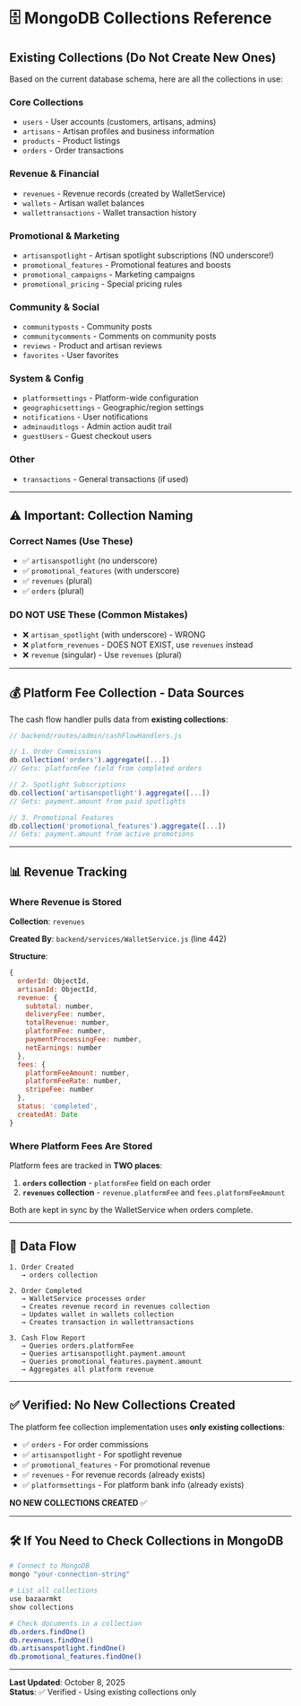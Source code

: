 # 🗄️ MongoDB Collections Reference

## Existing Collections (Do Not Create New Ones)

Based on the current database schema, here are all the collections in use:

### Core Collections
- `users` - User accounts (customers, artisans, admins)
- `artisans` - Artisan profiles and business information
- `products` - Product listings
- `orders` - Order transactions

### Revenue & Financial
- `revenues` - Revenue records (created by WalletService)
- `wallets` - Artisan wallet balances
- `wallettransactions` - Wallet transaction history

### Promotional & Marketing
- `artisanspotlight` - Artisan spotlight subscriptions (NO underscore!)
- `promotional_features` - Promotional features and boosts
- `promotional_campaigns` - Marketing campaigns
- `promotional_pricing` - Special pricing rules

### Community & Social
- `communityposts` - Community posts
- `communitycomments` - Comments on community posts
- `reviews` - Product and artisan reviews
- `favorites` - User favorites

### System & Config
- `platformsettings` - Platform-wide configuration
- `geographicsettings` - Geographic/region settings
- `notifications` - User notifications
- `adminauditlogs` - Admin action audit trail
- `guestUsers` - Guest checkout users

### Other
- `transactions` - General transactions (if used)

---

## ⚠️ Important: Collection Naming

### Correct Names (Use These)
- ✅ `artisanspotlight` (no underscore)
- ✅ `promotional_features` (with underscore)
- ✅ `revenues` (plural)
- ✅ `orders` (plural)

### DO NOT USE These (Common Mistakes)
- ❌ `artisan_spotlight` (with underscore) - WRONG
- ❌ `platform_revenues` - DOES NOT EXIST, use `revenues` instead
- ❌ `revenue` (singular) - Use `revenues` (plural)

---

## 💰 Platform Fee Collection - Data Sources

The cash flow handler pulls data from **existing collections**:

```javascript
// backend/routes/admin/cashFlowHandlers.js

// 1. Order Commissions
db.collection('orders').aggregate([...])
// Gets: platformFee field from completed orders

// 2. Spotlight Subscriptions  
db.collection('artisanspotlight').aggregate([...])
// Gets: payment.amount from paid spotlights

// 3. Promotional Features
db.collection('promotional_features').aggregate([...])
// Gets: payment.amount from active promotions
```

---

## 📊 Revenue Tracking

### Where Revenue is Stored

**Collection**: `revenues`

**Created By**: `backend/services/WalletService.js` (line 442)

**Structure**:
```javascript
{
  orderId: ObjectId,
  artisanId: ObjectId,
  revenue: {
    subtotal: number,
    deliveryFee: number,
    totalRevenue: number,
    platformFee: number,
    paymentProcessingFee: number,
    netEarnings: number
  },
  fees: {
    platformFeeAmount: number,
    platformFeeRate: number,
    stripeFee: number
  },
  status: 'completed',
  createdAt: Date
}
```

### Where Platform Fees Are Stored

Platform fees are tracked in **TWO places**:

1. **`orders` collection** - `platformFee` field on each order
2. **`revenues` collection** - `revenue.platformFee` and `fees.platformFeeAmount`

Both are kept in sync by the WalletService when orders complete.

---

## 🔄 Data Flow

```
1. Order Created
   → orders collection
   
2. Order Completed
   → WalletService processes order
   → Creates revenue record in revenues collection
   → Updates wallet in wallets collection
   → Creates transaction in wallettransactions
   
3. Cash Flow Report
   → Queries orders.platformFee
   → Queries artisanspotlight.payment.amount
   → Queries promotional_features.payment.amount
   → Aggregates all platform revenue
```

---

## ✅ Verified: No New Collections Created

The platform fee collection implementation uses **only existing collections**:

- ✅ `orders` - For order commissions
- ✅ `artisanspotlight` - For spotlight revenue
- ✅ `promotional_features` - For promotional revenue
- ✅ `revenues` - For revenue records (already exists)
- ✅ `platformsettings` - For platform bank info (already exists)

**NO NEW COLLECTIONS CREATED** ✅

---

## 🛠️ If You Need to Check Collections in MongoDB

```bash
# Connect to MongoDB
mongo "your-connection-string"

# List all collections
use bazaarmkt
show collections

# Check documents in a collection
db.orders.findOne()
db.revenues.findOne()
db.artisanspotlight.findOne()
db.promotional_features.findOne()
```

---

**Last Updated**: October 8, 2025  
**Status**: ✅ Verified - Using existing collections only

